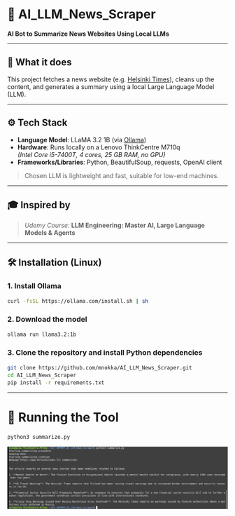# 📰 AI_LLM_News_Scraper

**AI Bot to Summarize News Websites Using Local LLMs**

---

## 📌 What it does

This project fetches a news website (e.g. [Helsinki Times](https://www.helsinkitimes.fi/)), cleans up the content, and generates a summary using a local Large Language Model (LLM).

---

## ⚙️ Tech Stack

- **Language Model**: LLaMA 3.2 1B (via [Ollama](https://ollama.com/))  
- **Hardware**: Runs locally on a Lenovo ThinkCentre M710q  
  _(Intel Core i5-7400T, 4 cores, 25 GB RAM, no GPU)_  
- **Frameworks/Libraries**: Python, BeautifulSoup, requests, OpenAI client

> Chosen LLM is lightweight and fast, suitable for low-end machines.

---

## 🎓 Inspired by

> _Udemy Course:_ **LLM Engineering: Master AI, Large Language Models & Agents**

---

## 🛠️ Installation (Linux)

### 1. Install Ollama

```bash
curl -fsSL https://ollama.com/install.sh | sh
```

### 2. Download the model

```bash
ollama run llama3.2:1b
```

### 3. Clone the repository and install Python dependencies

```bash
git clone https://github.com/mnokka/AI_LLM_News_Scraper.git
cd AI_LLM_News_Scraper
pip install -r requirements.txt
```

---

# 🚀 Running the Tool

```bash
python3 summarize.py
```


![Summary Image](summary.png)


